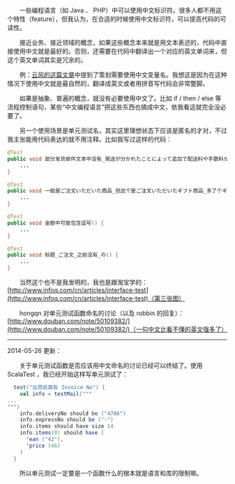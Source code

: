 　　一些编程语言（如 Java 、 PHP）中可以使用中文标识符。很多人都不用这个特性（feature），但我认为，在合适的时候使用中文标识符，可以提高代码的可读性。

　　接近业务、接近领域的概念，如果这些概念本来就是用文本表述的，代码中直接使用中文就是最好的。否则，还需要在代码中翻译出一个对应的英文单词来，但这个英文单词其实是冗余的。

　　例：[云风的这篇文章](http://blog.codingnow.com/2012/06/lua_support_utf8.html)中提到了策划需要使用中文变量名。我想这是因为在这种情况下使用中文就是最自然的，翻译成英文或者用拼音写代码会非常蹩脚。

　　如果是抽象、普遍的概念，就没有必要使用中文了。比如 if / then / else 等流程控制语句，某些“中文编程语言”把这些东西也搞成中文，依我看这就完全没必要了。

　　另一个使用场景是单元测试名，其实这里理想状态下应该是匿名的才对，不过我主张能用代码表达的就不用注释。比如我写过这样的代码：

```java
@Test
public void 部分发货邮件文本中没有_発送が分かれたことによって追加で配送料や手数料がかかることはありません_这句话() {
	...
}

@Test
public void 一般是ご注文いただいた商品_但这个是ご注文いただいたギフト商品_多了个ギフト() {
	...
}

@Test
public void 金额中可能包含逗号() {
	...
}

@Test
public void 标题_ご注文_之前没有_の() {
	...
}
```

　　当然这个也不是我发明的，我也是跟淘宝学的：[http://www.infoq.com/cn/articles/interface-test](http://www.infoq.com/cn/articles/interface-test)（第三张图）

　　hongqn 对单元测试函数命名的讨论（以及 robbin 的回复）：[http://www.douban.com/note/50109382/](http://www.douban.com/note/50109382/)（一句中文比看不懂的英文强多了）

----------

2014-05-26 更新：

　　关于单元测试函数是否应该用中文命名的讨论已经可以终结了。使用 ScalaTest ，我已经开始这样写单元测试了：

```scala
  test("出荷前面有 Invoice No") {
    val info = testMail("""
...
""")
    info.deliveryNo should be ("4706")
    info.expressNo should be ("-")
    info.items should have size 14
    info.items(0) should have (
      'ean ("42"),
	  'price (46)
    )
  }
```

　　所以单元测试一定要是一个函数什么的根本就是语言和库的限制嘛。
